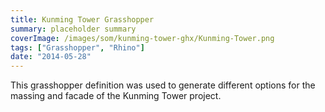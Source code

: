 ```yaml
---
title: Kunming Tower Grasshopper
summary: placeholder summary
coverImage: /images/som/kunming-tower-ghx/Kunming-Tower.png
tags: ["Grasshopper", "Rhino"]
date: "2014-05-28"
---
```


This grasshopper definition was used to generate different options for the massing and facade of the Kunming Tower project.
